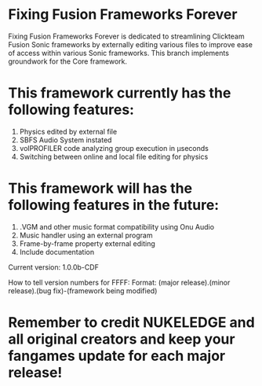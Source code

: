 # Fixing Fusion Frameworks Forever
 Fixing Fusion Frameworks Forever is dedicated to streamlining Clickteam Fusion Sonic frameworks by externally editing various files to improve ease of access within various Sonic frameworks.
This branch implements groundwork for the Core framework.

# This framework currently has the following features:
1. Physics edited by external file
2. SBFS Audio System instated
3. volPROFILER code analyzing group execution in μseconds
4. Switching between online and local file editing for physics

# This framework will has the following features in the future:
1. .VGM and other music format compatibility using Onu Audio
2. Music handler using an external program
3. Frame-by-frame property external editing
4. Include documentation


Current version: 1.0.0b-CDF

How to tell version numbers for FFFF:
Format: (major release).(minor release).(bug fix)-(framework being modified)

# Remember to credit NUKELEDGE and all original creators and keep your fangames update for each major release!

